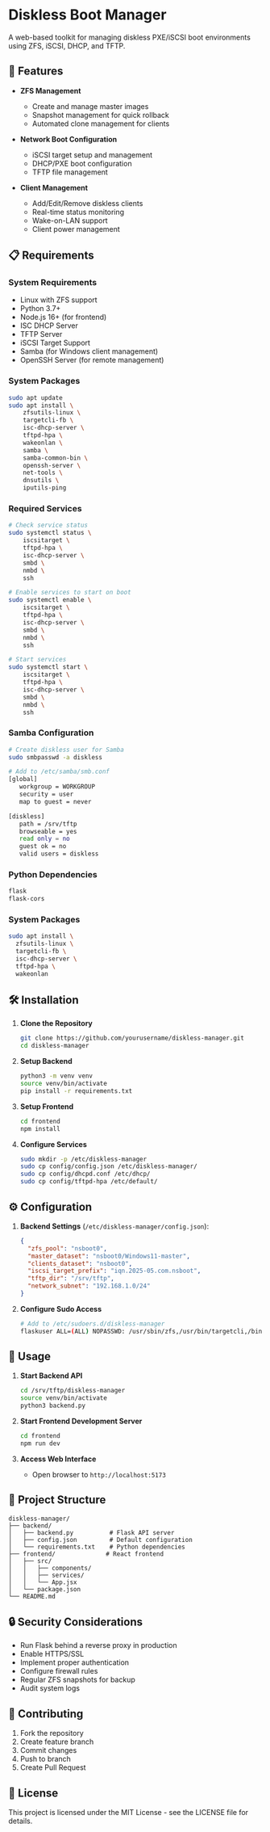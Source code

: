# Diskless Boot Manager

A web-based toolkit for managing diskless PXE/iSCSI boot environments using ZFS, iSCSI, DHCP, and TFTP.

## 🚀 Features

- **ZFS Management**
  - Create and manage master images
  - Snapshot management for quick rollback
  - Automated clone management for clients

- **Network Boot Configuration**
  - iSCSI target setup and management
  - DHCP/PXE boot configuration
  - TFTP file management

- **Client Management**
  - Add/Edit/Remove diskless clients
  - Real-time status monitoring
  - Wake-on-LAN support
  - Client power management

## 📋 Requirements

### System Requirements
- Linux with ZFS support
- Python 3.7+
- Node.js 16+ (for frontend)
- ISC DHCP Server
- TFTP Server
- iSCSI Target Support
- Samba (for Windows client management)
- OpenSSH Server (for remote management)

### System Packages
```bash
sudo apt update
sudo apt install \
    zfsutils-linux \
    targetcli-fb \
    isc-dhcp-server \
    tftpd-hpa \
    wakeonlan \
    samba \
    samba-common-bin \
    openssh-server \
    net-tools \
    dnsutils \
    iputils-ping
```

### Required Services
```bash
# Check service status
sudo systemctl status \
    iscsitarget \
    tftpd-hpa \
    isc-dhcp-server \
    smbd \
    nmbd \
    ssh

# Enable services to start on boot
sudo systemctl enable \
    iscsitarget \
    tftpd-hpa \
    isc-dhcp-server \
    smbd \
    nmbd \
    ssh

# Start services
sudo systemctl start \
    iscsitarget \
    tftpd-hpa \
    isc-dhcp-server \
    smbd \
    nmbd \
    ssh
```

### Samba Configuration
```bash
# Create diskless user for Samba
sudo smbpasswd -a diskless

# Add to /etc/samba/smb.conf
[global]
   workgroup = WORKGROUP
   security = user
   map to guest = never

[diskless]
   path = /srv/tftp
   browseable = yes
   read only = no
   guest ok = no
   valid users = diskless
```

### Python Dependencies
```bash
flask
flask-cors
```

### System Packages
```bash
sudo apt install \
  zfsutils-linux \
  targetcli-fb \
  isc-dhcp-server \
  tftpd-hpa \
  wakeonlan
```

## 🛠️ Installation

1. **Clone the Repository**
   ```bash
   git clone https://github.com/yourusername/diskless-manager.git
   cd diskless-manager
   ```

2. **Setup Backend**
   ```bash
   python3 -m venv venv
   source venv/bin/activate
   pip install -r requirements.txt
   ```

3. **Setup Frontend**
   ```bash
   cd frontend
   npm install
   ```

4. **Configure Services**
   ```bash
   sudo mkdir -p /etc/diskless-manager
   sudo cp config/config.json /etc/diskless-manager/
   sudo cp config/dhcpd.conf /etc/dhcp/
   sudo cp config/tftpd-hpa /etc/default/
   ```

## ⚙️ Configuration

1. **Backend Settings** (`/etc/diskless-manager/config.json`):
   ```json
   {
     "zfs_pool": "nsboot0",
     "master_dataset": "nsboot0/Windows11-master",
     "clients_dataset": "nsboot0",
     "iscsi_target_prefix": "iqn.2025-05.com.nsboot",
     "tftp_dir": "/srv/tftp",
     "network_subnet": "192.168.1.0/24"
   }
   ```

2. **Configure Sudo Access**
   ```bash
   # Add to /etc/sudoers.d/diskless-manager
   flaskuser ALL=(ALL) NOPASSWD: /usr/sbin/zfs,/usr/bin/targetcli,/bin/systemctl,/usr/sbin/dhcpd,/usr/bin/wakeonlan
   ```

## 🚀 Usage

1. **Start Backend API**
   ```bash
   cd /srv/tftp/diskless-manager
   source venv/bin/activate
   python3 backend.py
   ```

2. **Start Frontend Development Server**
   ```bash
   cd frontend
   npm run dev
   ```

3. **Access Web Interface**
   - Open browser to `http://localhost:5173`

## 📁 Project Structure

```
diskless-manager/
├── backend/
│   ├── backend.py          # Flask API server
│   ├── config.json         # Default configuration
│   └── requirements.txt    # Python dependencies
├── frontend/              # React frontend
│   ├── src/
│   │   ├── components/
│   │   ├── services/
│   │   └── App.jsx
│   └── package.json
└── README.md
```

## 🔒 Security Considerations

- Run Flask behind a reverse proxy in production
- Enable HTTPS/SSL
- Implement proper authentication
- Configure firewall rules
- Regular ZFS snapshots for backup
- Audit system logs

## 🤝 Contributing

1. Fork the repository
2. Create feature branch
3. Commit changes
4. Push to branch
5. Create Pull Request

## 📝 License

This project is licensed under the MIT License - see the LICENSE file for details.